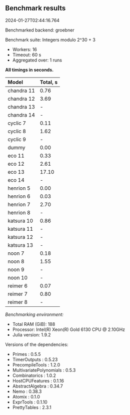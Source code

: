 ## Benchmark results

2024-01-27T02:44:16.764

Benchmarked backend: groebner

Benchmark suite: Integers modulo 2^30 + 3

- Workers: 16
- Timeout: 60 s
- Aggregated over: 1 runs

**All timings in seconds.**

|Model|Total, s|
|:----|---|
|chandra 11|0.76|
|chandra 12|3.69|
|chandra 13| - |
|chandra 14| - |
|cyclic 7|0.11|
|cyclic 8|1.62|
|cyclic 9| - |
|dummy|0.00|
|eco 11|0.33|
|eco 12|2.61|
|eco 13|17.10|
|eco 14| - |
|henrion 5|0.00|
|henrion 6|0.03|
|henrion 7|2.70|
|henrion 8| - |
|katsura 10|0.86|
|katsura 11| - |
|katsura 12| - |
|katsura 13| - |
|noon 7|0.18|
|noon 8|1.55|
|noon 9| - |
|noon 10| - |
|reimer 6|0.07|
|reimer 7|0.80|
|reimer 8| - |

*Benchmarking environment:*

* Total RAM (GiB): 188
* Processor: Intel(R) Xeon(R) Gold 6130 CPU @ 2.10GHz
* Julia version: 1.9.2

Versions of the dependencies:

* Primes : 0.5.5
* TimerOutputs : 0.5.23
* PrecompileTools : 1.2.0
* MultivariatePolynomials : 0.5.3
* Combinatorics : 1.0.2
* HostCPUFeatures : 0.1.16
* AbstractAlgebra : 0.34.7
* Nemo : 0.38.3
* Atomix : 0.1.0
* ExprTools : 0.1.10
* PrettyTables : 2.3.1
